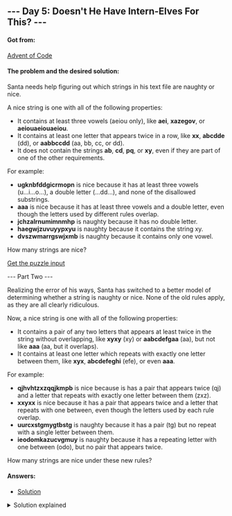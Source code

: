 ## --- Day 5: Doesn't He Have Intern-Elves For This? ---

#### Got from:

[Advent of Code](https://adventofcode.com)

#### The problem and the desired solution:

Santa needs help figuring out which strings in his text file are naughty or nice.

A nice string is one with all of the following properties:

- It contains at least three vowels (aeiou only), like **aei**, **xazegov**, or **aeiouaeiouaeiou**.
- It contains at least one letter that appears twice in a row, like **xx**, **abcdde** (dd), or **aabbccdd** (aa, bb, cc, or dd).
- It does not contain the strings **ab**, **cd**, **pq**, or **xy**, even if they are part of one of the other requirements.

For example:

- **ugknbfddgicrmopn** is nice because it has at least three vowels (u...i...o...), a double letter (...dd...), and none of the disallowed substrings.
- **aaa** is nice because it has at least three vowels and a double letter, even though the letters used by different rules overlap.
- **jchzalrnumimnmhp** is naughty because it has no double letter.
- **haegwjzuvuyypxyu** is naughty because it contains the string xy.
- **dvszwmarrgswjxmb** is naughty because it contains only one vowel.

How many strings are nice?

[Get the puzzle input](day5.txt)

--- Part Two ---

Realizing the error of his ways, Santa has switched to a better model of determining whether a string is naughty or nice. None of the old rules apply, as they are all clearly ridiculous.

Now, a nice string is one with all of the following properties:

- It contains a pair of any two letters that appears at least twice in the string without overlapping, like **xyxy** (xy) or **aabcdefgaa** (aa), but not like **aaa** (aa, but it overlaps).
- It contains at least one letter which repeats with exactly one letter between them, like **xyx**, **abcdefeghi** (efe), or even **aaa**.

For example:

- **qjhvhtzxzqqjkmpb** is nice because is has a pair that appears twice (qj) and a letter that repeats with exactly one letter between them (zxz).
- **xxyxx** is nice because it has a pair that appears twice and a letter that repeats with one between, even though the letters used by each rule overlap.
- **uurcxstgmygtbstg** is naughty because it has a pair (tg) but no repeat with a single letter between them.
- **ieodomkazucvgmuy** is naughty because it has a repeating letter with one between (odo), but no pair that appears twice.

How many strings are nice under these new rules?

#### Answers:

- [Solution](day5.js)

<details>
  <summary>Solution explained</summary>
  <p>To keep the code a bit cleaner, I stored the input in a txt file and import it. Each line was returned as a string inside an array by The readFileSync.</p>

  <p>Part One: First, I created a separate function to submit the strings and test each condition. The "checkVowels" function has a counter that that increases 1 point every time the string matches a regex set of vowels. If the counter ends up with at leat 3, it returns true. The "checkDoubles" function iterates through the string checking if the character in the next index is the same as the current one, returning true if they are. The "checkDisallowed" function basically has a regex to test if the string has any of the disallowed character pairs. The "stringNice1" function iterates through the array os strings checking if each one of them matches all three criteria. Finally, the "countNiceStr1" logs the length of the array made of "nice strings", that is, the solution to the first part of the problem.</p>

  <p>Part Two: First, I created a separate function to submit the strings and test each condition. The "checkPairs" function iterates through the string picking a pair of characters and checking if it repeats in the remaining slice, returning true if it does. The "checkLetterMiddle" function iterates through the string checking if it contains at least one letter which repeats with exactly one letter between them. The "stringNice2" function iterates through the array os strings checking if each one of them matches all two criteria. Finally, the "countNiceStr2" logs the length of the array made of "nice strings", that is, the solution to the second part of the problem.</p>
  </details>
